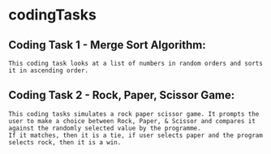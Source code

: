 # codingTasks

## Coding Task 1 - Merge Sort Algorithm:
    This coding task looks at a list of numbers in random orders and sorts it in ascending order.

## Coding Task 2 - Rock, Paper, Scissor Game:
    This coding tasks simulates a rock paper scissor game. It prompts the user to make a choice between Rock, Paper, & Scissor and compares it against the randomly selected value by the programme.
    If it matches, then it is a tie, if user selects paper and the program selects rock, then it is a win.

